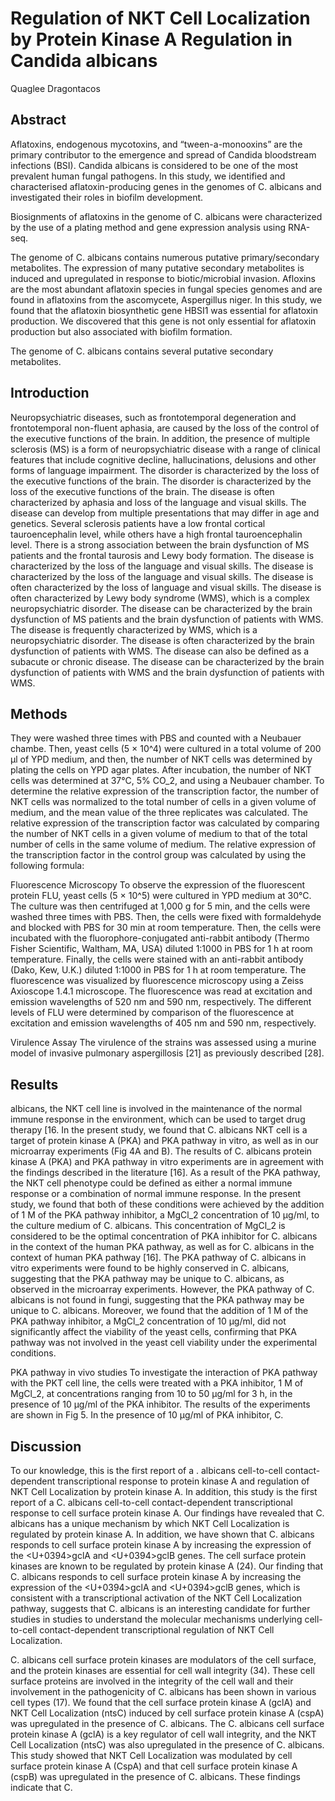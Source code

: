 # Regulation of NKT Cell Localization by Protein Kinase A Regulation in Candida albicans
Quaglee Dragontacos


## Abstract
Aflatoxins, endogenous mycotoxins, and “tween-a-monooxins” are the primary contributor to the emergence and spread of Candida bloodstream infections (BSI). Candida albicans is considered to be one of the most prevalent human fungal pathogens. In this study, we identified and characterised aflatoxin-producing genes in the genomes of C. albicans and investigated their roles in biofilm development.

Biosignments of aflatoxins in the genome of C. albicans were characterized by the use of a plating method and gene expression analysis using RNA-seq.

The genome of C. albicans contains numerous putative primary/secondary metabolites. The expression of many putative secondary metabolites is induced and upregulated in response to biotic/microbial invasion. Afloxins are the most abundant aflatoxin species in fungal species genomes and are found in aflatoxins from the ascomycete, Aspergillus niger. In this study, we found that the aflatoxin biosynthetic gene HBSI1 was essential for aflatoxin production. We discovered that this gene is not only essential for aflatoxin production but also associated with biofilm formation.

The genome of C. albicans contains several putative secondary metabolites.


## Introduction
Neuropsychiatric diseases, such as frontotemporal degeneration and frontotemporal non-fluent aphasia, are caused by the loss of the control of the executive functions of the brain. In addition, the presence of multiple sclerosis (MS) is a form of neuropsychiatric disease with a range of clinical features that include cognitive decline, hallucinations, delusions and other forms of language impairment. The disorder is characterized by the loss of the executive functions of the brain. The disorder is characterized by the loss of the executive functions of the brain. The disease is often characterized by aphasia and loss of the language and visual skills. The disease can develop from multiple presentations that may differ in age and genetics. Several sclerosis patients have a low frontal cortical tauroencephalin level, while others have a high frontal tauroencephalin level. There is a strong association between the brain dysfunction of MS patients and the frontal taurosis and Lewy body formation. The disease is characterized by the loss of the language and visual skills. The disease is characterized by the loss of the language and visual skills. The disease is often characterized by the loss of language and visual skills. The disease is often characterized by Lewy body syndrome (WMS), which is a complex neuropsychiatric disorder. The disease can be characterized by the brain dysfunction of MS patients and the brain dysfunction of patients with WMS. The disease is frequently characterized by WMS, which is a neuropsychiatric disorder. The disease is often characterized by the brain dysfunction of patients with WMS. The disease can also be defined as a subacute or chronic disease. The disease can be characterized by the brain dysfunction of patients with WMS and the brain dysfunction of patients with WMS.


## Methods
They were washed three times with PBS and counted with a Neubauer chambe. Then, yeast cells (5 × 10^4) were cultured in a total volume of 200 µl of YPD medium, and then, the number of NKT cells was determined by plating the cells on YPD agar plates. After incubation, the number of NKT cells was determined at 37°C, 5% CO_2, and using a Neubauer chamber. To determine the relative expression of the transcription factor, the number of NKT cells was normalized to the total number of cells in a given volume of medium, and the mean value of the three replicates was calculated. The relative expression of the transcription factor was calculated by comparing the number of NKT cells in a given volume of medium to that of the total number of cells in the same volume of medium. The relative expression of the transcription factor in the control group was calculated by using the following formula:

Fluorescence Microscopy
To observe the expression of the fluorescent protein FLU, yeast cells (5 × 10^5) were cultured in YPD medium at 30°C. The culture was then centrifuged at 1,000 g for 5 min, and the cells were washed three times with PBS. Then, the cells were fixed with formaldehyde and blocked with PBS for 30 min at room temperature. Then, the cells were incubated with the fluorophore-conjugated anti-rabbit antibody (Thermo Fisher Scientific, Waltham, MA, USA) diluted 1:1000 in PBS for 1 h at room temperature. Finally, the cells were stained with an anti-rabbit antibody (Dako, Kew, U.K.) diluted 1:1000 in PBS for 1 h at room temperature. The fluorescence was visualized by fluorescence microscopy using a Zeiss Axioscope 1.4.1 microscope. The fluorescence was read at excitation and emission wavelengths of 520 nm and 590 nm, respectively. The different levels of FLU were determined by comparison of the fluorescence at excitation and emission wavelengths of 405 nm and 590 nm, respectively.

Virulence Assay
The virulence of the strains was assessed using a murine model of invasive pulmonary aspergillosis [21] as previously described [28].


## Results
albicans, the NKT cell line is involved in the maintenance of the normal immune response in the environment, which can be used to target drug therapy [16. In the present study, we found that C. albicans NKT cell is a target of protein kinase A (PKA) and PKA pathway in vitro, as well as in our microarray experiments (Fig 4A and B). The results of C. albicans protein kinase A (PKA) and PKA pathway in vitro experiments are in agreement with the findings described in the literature [16]. As a result of the PKA pathway, the NKT cell phenotype could be defined as either a normal immune response or a combination of normal immune response. In the present study, we found that both of these conditions were achieved by the addition of 1 M of the PKA pathway inhibitor, a MgCl_2 concentration of 10 µg/ml, to the culture medium of C. albicans. This concentration of MgCl_2 is considered to be the optimal concentration of PKA inhibitor for C. albicans in the context of the human PKA pathway, as well as for C. albicans in the context of human PKA pathway [16]. The PKA pathway of C. albicans in vitro experiments were found to be highly conserved in C. albicans, suggesting that the PKA pathway may be unique to C. albicans, as observed in the microarray experiments. However, the PKA pathway of C. albicans is not found in fungi, suggesting that the PKA pathway may be unique to C. albicans. Moreover, we found that the addition of 1 M of the PKA pathway inhibitor, a MgCl_2 concentration of 10 µg/ml, did not significantly affect the viability of the yeast cells, confirming that PKA pathway was not involved in the yeast cell viability under the experimental conditions.

PKA pathway in vivo studies
To investigate the interaction of PKA pathway with the PKT cell line, the cells were treated with a PKA inhibitor, 1 M of MgCl_2, at concentrations ranging from 10 to 50 µg/ml for 3 h, in the presence of 10 µg/ml of the PKA inhibitor. The results of the experiments are shown in Fig 5. In the presence of 10 µg/ml of PKA inhibitor, C.


## Discussion
To our knowledge, this is the first report of a . albicans cell-to-cell contact-dependent transcriptional response to protein kinase A and regulation of NKT Cell Localization by protein kinase A. In addition, this study is the first report of a C. albicans cell-to-cell contact-dependent transcriptional response to cell surface protein kinase A. Our findings have revealed that C. albicans has a unique mechanism by which NKT Cell Localization is regulated by protein kinase A. In addition, we have shown that C. albicans responds to cell surface protein kinase A by increasing the expression of the <U+0394>gclA and <U+0394>gclB genes. The cell surface protein kinases are known to be regulated by protein kinase A (24). Our finding that C. albicans responds to cell surface protein kinase A by increasing the expression of the <U+0394>gclA and <U+0394>gclB genes, which is consistent with a transcriptional activation of the NKT Cell Localization pathway, suggests that C. albicans is an interesting candidate for further studies in studies to understand the molecular mechanisms underlying cell-to-cell contact-dependent transcriptional regulation of NKT Cell Localization.

C. albicans cell surface protein kinases are modulators of the cell surface, and the protein kinases are essential for cell wall integrity (34). These cell surface proteins are involved in the integrity of the cell wall and their involvement in the pathogenicity of C. albicans has been shown in various cell types (17). We found that the cell surface protein kinase A (gclA) and NKT Cell Localization (ntsC) induced by cell surface protein kinase A (cspA) was upregulated in the presence of C. albicans. The C. albicans cell surface protein kinase A (gclA) is a key regulator of cell wall integrity, and the NKT Cell Localization (ntsC) was also upregulated in the presence of C. albicans. This study showed that NKT Cell Localization was modulated by cell surface protein kinase A (CspA) and that cell surface protein kinase A (cspB) was upregulated in the presence of C. albicans. These findings indicate that C.
